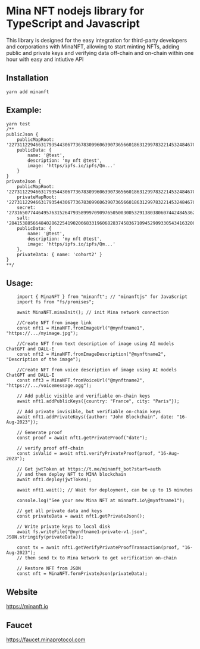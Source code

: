 # Mina NFT nodejs library for TypeScript and Javascript

This library is designed for the easy integration for third-party developers and 
corporations with MinaNFT, allowing to start minting NFTs, adding public and private keys
and verifying data off-chain and on-chain within one hour with easy and intiutive API

## Installation

	yarn add minanft	
	
## Example:
	yarn test
	/**
	publicJson {
		publicMapRoot: '22731122946631793544306773678309960639073656601863129978322145324846701682624',
		publicData: {
			name: '@test',
			description: 'my nft @test',
			image: 'https/ipfs.io/ipfs/Qm...'
		}
	}
	privateJson {
		publicMapRoot: '22731122946631793544306773678309960639073656601863129978322145324846701682624',
		privateMapRoot: '22731122946631793544306773678309960639073656601863129978322145324846701682624',
		secret: '27316507744649576315264793589997090976505003005329138038060744248453624828573',
		salt: '28415388566484028622541902066833196068283745836710945290933054341632001313105',
		publicData: {
			name: '@test',
			description: 'my nft @test',
			image: 'https/ipfs.io/ipfs/Qm...'
		},
		privateData: { name: 'cohort2' }
	}
	**/
	
## Usage:
```	
	import { MinaNFT } from "minanft"; // "minanftjs" for JavaScript
	import fs from "fs/promises";
	
	await MinaNFT.minaInit(); // init Mina network connection
	
	//Create NFT from image link
	const nft1 = MinaNFT.fromImageUrl("@mynftname1", "https://.../myimage.jpg");
	
	//Create NFT from text description of image using AI models ChatGPT and DALL-E
	const nft2 = MinaNFT.fromImageDescription("@mynftname2", "Description of the image");
	
	//Create NFT from voice description of image using AI models ChatGPT and DALL-E
	const nft3 = MinaNFT.fromVoiceUrl("@mynftname2", "https://.../voicemessage.ogg");
	
	// Add public visible and verifiable on-chain keys
	await nft1.addPublicKeys({country: "France", city: "Paris"});
	
	// Add private invisible, but verifiable on-chain keys
	await nft1.addPrivateKeys({author: "John Blockchain", date: "16-Aug-2023"});
	
	// Generate proof
	const proof = await nft1.getPrivateProof("date");
	
	// verify proof off-chain
	const isValid = await nft1.verifyPrivateProof(proof, "16-Aug-2023");
	
	// Get jwtToken at https://t.me/minanft_bot?start=auth
	// and then deploy NFT to MINA blockchain
	await nft1.deploy(jwtToken);
	
	await nft1.wait(); // Wait for deployment, can be up to 15 minutes
	
	console.log("See your new Mina NFT at minnaft.io\@mynftname1");
	
	// get all private data and keys
	const privateData = await nft1.getPrivateJson(); 
	
	// Write private keys to local disk
	await fs.writeFile("@nynftname1-private-v1.json", JSON.stringify(privateData));
	
	const tx = await nft1.getVerifyPrivateProofTransaction(proof, "16-Aug-2023");
	// then send tx to Mina Network to get verification on-chain
	
	// Restore NFT from JSON 
	const nft = MinaNFT.formPrivateJson(privateData);

```

## Website
https://minanft.io

## Faucet 
https://faucet.minaprotocol.com







